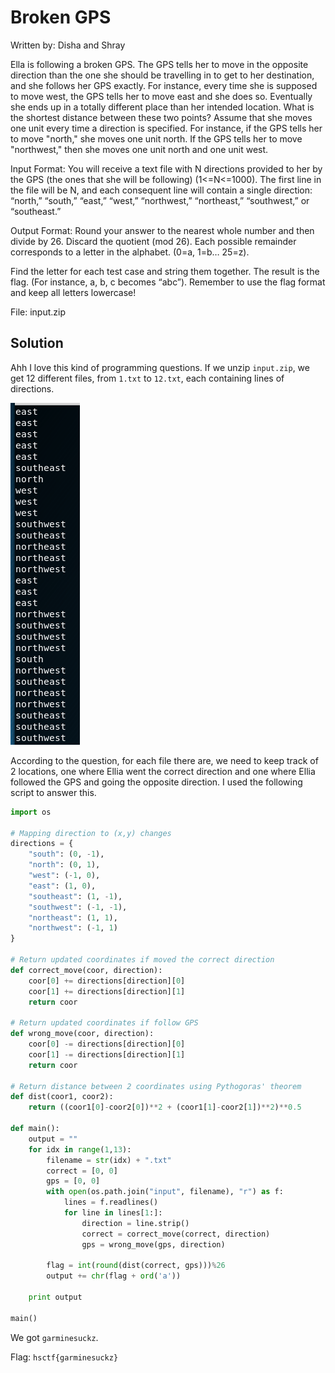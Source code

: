 # Broken GPS

Written by: Disha and Shray

Ella is following a broken GPS. The GPS tells her to move in the opposite direction than the one she should be travelling in to get to her destination, and she follows her GPS exactly. For instance, every time she is supposed to move west, the GPS tells her to move east and she does so. Eventually she ends up in a totally different place than her intended location. What is the shortest distance between these two points? Assume that she moves one unit every time a direction is specified. For instance, if the GPS tells her to move "north," she moves one unit north. If the GPS tells her to move "northwest," then she moves one unit north and one unit west.

Input Format:
You will receive a text file with N directions provided to her by the GPS (the ones that she will be following) (1<=N<=1000). The first line in the file will be N, and each consequent line will contain a single direction: “north,” “south,” “east,” “west,” “northwest,” “northeast,” “southwest,” or “southeast.”

Output Format:
Round your answer to the nearest whole number and then divide by 26. Discard the quotient (mod 26). Each possible remainder corresponds to a letter in the alphabet. (0=a, 1=b… 25=z).

Find the letter for each test case and string them together. The result is the flag. (For instance, a, b, c becomes “abc”). Remember to use the flag format and keep all letters lowercase!

File: input.zip

## Solution

Ahh I love this kind of programming questions. If we unzip ```input.zip```, we get 12 different files, from ```1.txt``` to ```12.txt```, each containing lines of directions.

![](./1.png)

According to the question, for each file there are, we need to keep track of 2 locations, one where Ellia went the correct direction and one where Ellia followed the GPS and going the opposite direction. I used the following script to answer this.

```python
import os

# Mapping direction to (x,y) changes
directions = {
    "south": (0, -1),
    "north": (0, 1),
    "west": (-1, 0),
    "east": (1, 0),
    "southeast": (1, -1),
    "southwest": (-1, -1),
    "northeast": (1, 1),
    "northwest": (-1, 1)
}

# Return updated coordinates if moved the correct direction
def correct_move(coor, direction):
	coor[0] += directions[direction][0]
    coor[1] += directions[direction][1]
	return coor

# Return updated coordinates if follow GPS
def wrong_move(coor, direction):
	coor[0] -= directions[direction][0]
	coor[1] -= directions[direction][1]
	return coor

# Return distance between 2 coordinates using Pythogoras' theorem
def dist(coor1, coor2):
	return ((coor1[0]-coor2[0])**2 + (coor1[1]-coor2[1])**2)**0.5

def main():
    output = ""
    for idx in range(1,13):
        filename = str(idx) + ".txt"
        correct = [0, 0]
        gps = [0, 0]
        with open(os.path.join("input", filename), "r") as f:
            lines = f.readlines()
            for line in lines[1:]:
                direction = line.strip()
                correct = correct_move(correct, direction)
                gps = wrong_move(gps, direction)
        
        flag = int(round(dist(correct, gps)))%26
        output += chr(flag + ord('a'))

    print output

main()
```

We got ```garminesuckz```.

Flag: ```hsctf{garminesuckz}```


